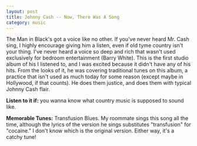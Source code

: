 ```yaml
---
layout: post
title: Johnny Cash -- Now, There Was A Song
category: music
---
```


The Man in Black's got a voice like no other. If you've never heard Mr. Cash sing, I highly encourage giving him a listen, even if old tyme country isn't your thing. I've never heard a voice so deep and rich that wasn't used exclusively for bedroom entertainment (Barry White). This is the first studio album of his I listened to, and I was excited because it didn't have any of his hits. From the looks of it, he was covering traditional tunes on this album, a practice that isn't used as much today for some reason (except maybe in Hollywood, if that counts). He does them justice, and does them with typical Johnny Cash flair.

**Listen to it if:** you wanna know what country music is supposed to sound like.

**Memorable Tunes:** Transfusion Blues. My roommate sings this song all the time, although the lyrics of the version he sings substitutes "transfusion" for "cocaine." I don't know which is the original version. Either way, it's a catchy tune!
